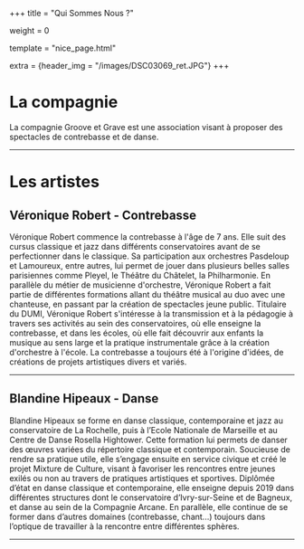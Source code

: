 +++
title = "Qui Sommes Nous ?"

weight = 0

template = "nice_page.html"

extra = {header_img = "/images/DSC03069_ret.JPG"}
+++

# La compagnie

La compagnie Groove et Grave est une association visant à proposer des spectacles de contrebasse et de danse. 

***
# Les artistes

## Véronique Robert - Contrebasse

Véronique Robert commence la contrebasse à l'âge de 7 ans. Elle suit des cursus classique et jazz dans différents conservatoires avant de se perfectionner dans le classique. Sa participation aux orchestres Pasdeloup et Lamoureux, entre autres, lui permet de jouer dans plusieurs belles salles parisiennes comme Pleyel, le Théâtre du Châtelet, la Philharmonie. En parallèle du métier de musicienne d'orchestre, Véronique Robert a fait partie de différentes formations allant du théâtre musical au duo avec une chanteuse, en passant par la création de spectacles jeune public. 
Titulaire du DUMI, Véronique Robert s'intéresse à la transmission et à la pédagogie à travers ses activités au sein des conservatoires, où elle enseigne la contrebasse, et dans les écoles, où elle fait découvrir aux enfants la musique au sens large et la pratique instrumentale grâce à la création d'orchestre à l'école. La contrebasse a toujours été à l'origine d'idées, de créations de projets artistiques divers et variés.

***

## Blandine Hipeaux - Danse

Blandine Hipeaux se forme en danse classique, contemporaine et jazz au conservatoire de La Rochelle, puis à l’Ecole Nationale de Marseille et au Centre de Danse Rosella Hightower. Cette formation lui permets de danser des œuvres variées du répertoire classique et contemporain.
Soucieuse de rendre sa pratique utile, elle s’engage ensuite en service civique et créé le projet Mixture de Culture, visant à favoriser les rencontres entre jeunes exilés ou non au travers de pratiques artistiques et sportives. 
Diplômée d’état en danse classique et contemporaine, elle enseigne depuis 2019 dans différentes  structures dont le conservatoire d’Ivry-sur-Seine et de Bagneux, et danse au sein de la Compagnie Arcane.
En parallèle, elle continue de se former dans d’autres domaines (contrebasse, chant...) toujours dans l’optique de travailler à la rencontre entre différentes sphères.

***
